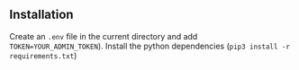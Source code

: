## Installation

Create an `.env` file in the current directory and add `TOKEN=YOUR_ADMIN_TOKEN`).
Install the python dependencies (`pip3 install -r requirements.txt`)